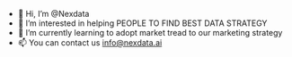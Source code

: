 - 👋 Hi, I’m @Nexdata
- 👀 I’m interested in helping PEOPLE TO FIND BEST DATA STRATEGY
- 🌱 I’m currently learning to adopt market tread to our marketing strategy 
- 📫 You can contact us info@nexdata.ai

<!---
Datatang-MKT/Datatang-MKT is a ✨ special ✨ repository because its `README.md` (this file) appears on your GitHub profile.
You can click the Preview link to take a look at your changes.
--->
